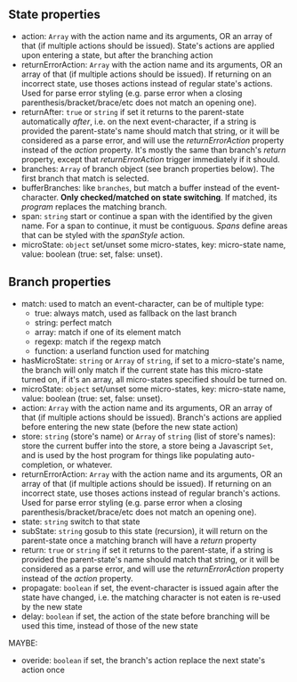 
## State properties

* action: `Array` with the action name and its arguments, OR an array of that (if multiple actions should be issued).
  State's actions are applied upon entering a state, but after the branching action
* returnErrorAction: `Array` with the action name and its arguments, OR an array of that (if multiple actions should be issued).
  If returning on an incorrect state, use thoses actions instead of regular state's actions.
  Used for parse error styling (e.g. parse error when a closing parenthesis/bracket/brace/etc does not match an opening one).
* returnAfter: `true` or `string` if set it returns to the parent-state automatically *after*, i.e. on the next event-character,
  if a string is provided the parent-state's name should match that string, or it will be considered as a parse error,
  and will use the *returnErrorAction* property instead of the *action* property.
  It's mostly the same than branch's *return* property, except that *returnErrorAction* trigger immediately if it should.
* branches: `Array` of branch object (see branch properties below).
  The first branch that match is selected.
* bufferBranches: like `branches`, but match a buffer instead of the event-character.
  **Only checked/matched on state switching**.
  If matched, its *program* replaces the matching branch.
* span: `string` start or continue a span with the identified by the given name.
  For a span to continue, it must be contiguous.
  *Spans* define areas that can be styled with the *spanStyle* action.
* microState: `object` set/unset some micro-states, key: micro-state name, value: boolean (true: set, false: unset).



## Branch properties

* match: used to match an event-character, can be of multiple type:
	* true: always match, used as fallback on the last branch
	* string: perfect match
	* array: match if one of its element match
	* regexp: match if the regexp match
	* function: a userland function used for matching
* hasMicroState: `string` or `Array` of `string`, if set to a micro-state's name, the branch will only match if the current state
  has this micro-state turned on, if it's an array, all micro-states specified should be turned on.
* microState: `object` set/unset some micro-states, key: micro-state name, value: boolean (true: set, false: unset).
* action: `Array` with the action name and its arguments, OR an array of that (if multiple actions should be issued).
  Branch's actions are applied before entering the new state (before the new state action)
* store: `string` (store's name) or `Array` of `string` (list of store's names): store the current buffer into the store,
  a store being a Javascript `Set`, and is used by the host program for things like populating auto-completion, or whatever.
* returnErrorAction: `Array` with the action name and its arguments, OR an array of that (if multiple actions should be issued).
  If returning on an incorrect state, use thoses actions instead of regular branch's actions.
  Used for parse error styling (e.g. parse error when a closing parenthesis/bracket/brace/etc does not match an opening one).
* state: `string` switch to that state
* subState: `string` gosub to this state (recursion), it will return on the parent-state once a matching branch will have
  a *return* property
* return: `true` or `string` if set it returns to the parent-state, if a string is provided the parent-state's name should match
  that string, or it will be considered as a parse error, and will use the *returnErrorAction* property instead of
  the *action* property.
* propagate: `boolean` if set, the event-character is issued again after the state have changed,
  i.e. the matching character is not eaten is re-used by the new state
* delay: `boolean` if set, the action of the state before branching will be used this time, instead of those of the new state

MAYBE:
* overide: `boolean` if set, the branch's action replace the next state's action once

